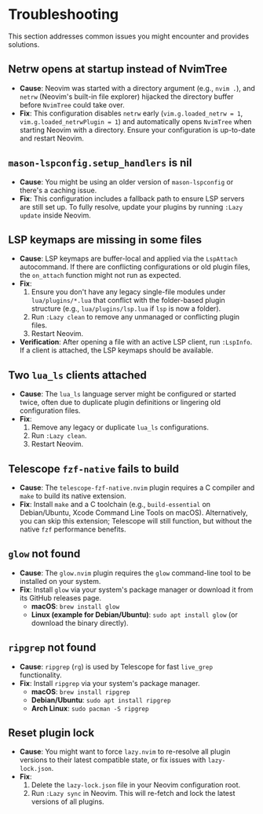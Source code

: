 # Troubleshooting

This section addresses common issues you might encounter and provides solutions.

## Netrw opens at startup instead of NvimTree

*   **Cause**: Neovim was started with a directory argument (e.g., `nvim .`), and `netrw` (Neovim's built-in file explorer) hijacked the directory buffer before `NvimTree` could take over.
*   **Fix**: This configuration disables `netrw` early (`vim.g.loaded_netrw = 1`, `vim.g.loaded_netrwPlugin = 1`) and automatically opens `NvimTree` when starting Neovim with a directory. Ensure your configuration is up-to-date and restart Neovim.

## `mason-lspconfig.setup_handlers` is nil

*   **Cause**: You might be using an older version of `mason-lspconfig` or there's a caching issue.
*   **Fix**: This configuration includes a fallback path to ensure LSP servers are still set up. To fully resolve, update your plugins by running `:Lazy update` inside Neovim.

## LSP keymaps are missing in some files

*   **Cause**: LSP keymaps are buffer-local and applied via the `LspAttach` autocommand. If there are conflicting configurations or old plugin files, the `on_attach` function might not run as expected.
*   **Fix**:
    1.  Ensure you don't have any legacy single-file modules under `lua/plugins/*.lua` that conflict with the folder-based plugin structure (e.g., `lua/plugins/lsp.lua` if `lsp` is now a folder).
    2.  Run `:Lazy clean` to remove any unmanaged or conflicting plugin files.
    3.  Restart Neovim.
*   **Verification**: After opening a file with an active LSP client, run `:LspInfo`. If a client is attached, the LSP keymaps should be available.

## Two `lua_ls` clients attached

*   **Cause**: The `lua_ls` language server might be configured or started twice, often due to duplicate plugin definitions or lingering old configuration files.
*   **Fix**:
    1.  Remove any legacy or duplicate `lua_ls` configurations.
    2.  Run `:Lazy clean`.
    3.  Restart Neovim.

## Telescope `fzf-native` fails to build

*   **Cause**: The `telescope-fzf-native.nvim` plugin requires a C compiler and `make` to build its native extension.
*   **Fix**: Install `make` and a C toolchain (e.g., `build-essential` on Debian/Ubuntu, Xcode Command Line Tools on macOS). Alternatively, you can skip this extension; Telescope will still function, but without the native `fzf` performance benefits.

## `glow` not found

*   **Cause**: The `glow.nvim` plugin requires the `glow` command-line tool to be installed on your system.
*   **Fix**: Install `glow` via your system's package manager or download it from its GitHub releases page.
    *   **macOS**: `brew install glow`
    *   **Linux (example for Debian/Ubuntu)**: `sudo apt install glow` (or download the binary directly).

## `ripgrep` not found

*   **Cause**: `ripgrep` (`rg`) is used by Telescope for fast `live_grep` functionality.
*   **Fix**: Install `ripgrep` via your system's package manager.
    *   **macOS**: `brew install ripgrep`
    *   **Debian/Ubuntu**: `sudo apt install ripgrep`
    *   **Arch Linux**: `sudo pacman -S ripgrep`

## Reset plugin lock

*   **Cause**: You might want to force `lazy.nvim` to re-resolve all plugin versions to their latest compatible state, or fix issues with `lazy-lock.json`.
*   **Fix**:
    1.  Delete the `lazy-lock.json` file in your Neovim configuration root.
    2.  Run `:Lazy sync` in Neovim. This will re-fetch and lock the latest versions of all plugins.
